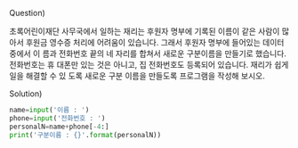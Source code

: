 Question)

초록어린이재단 사무국에서 일하는 재리는 후원자 명부에 기록된 이름이 같은 사람이 많아서
후원금 영수증 처리에 어려움이 있습니다. 그래서 후원자 명부에 들어있는 데이터 중에서 이
름과 전화번호 끝의 네 자리를 합쳐서 새로운 구분이름을 만들기로 했습니다. 전화번호는 휴
대폰만 있는 것은 아니고, 집 전화번호도 등록되어 있습니다. 재리가 쉽게 일을 해결할 수 있
도록 새로운 구분 이름을 만들도록 프로그램을 작성해 보시오.

Solution)
~~~ python
name=input('이름 : ')
phone=input('전화번호 : ')
personalN=name+phone[-4:]
print('구분이름 : {}'.format(personalN))
~~~
